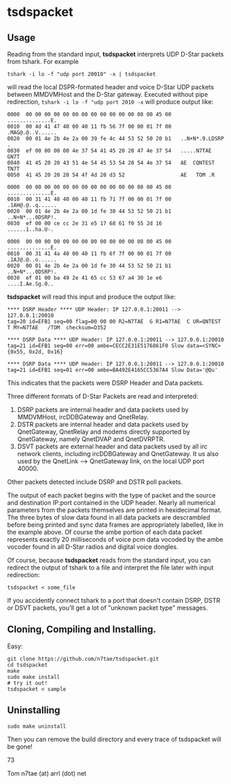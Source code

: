 # tsdspacket

## Usage

Reading from the standard input, **tsdspacket** interprets UDP D-Star packets from tshark. For example

```
tshark -i lo -f "udp port 20010" -x | tsdspacket
```
will read the local DSPR-formated header and voice D-Star UDP packets between MMDVMHost and the D-Star gateway. Executed without pipe redirection, `tshark -i lo -f "udp port 2010 -x` will produce output like:

```
0000  00 00 00 00 00 00 00 00 00 00 00 00 08 00 45 00   ..............E.
0010  00 4d 41 47 40 00 40 11 fb 56 7f 00 00 01 7f 00   .MAG@.@..V......
0020  00 01 4e 2b 4e 2a 00 39 fe 4c 44 53 52 50 20 b1   ..N+N*.9.LDSRP .
0030  ef 00 00 00 00 4e 37 54 41 45 20 20 47 4e 37 54   .....N7TAE  GN7T
0040  41 45 20 20 43 51 4e 54 45 53 54 20 54 4e 37 54   AE  CQNTEST TN7T
0050  41 45 20 20 20 54 4f 4d 20 d3 52                  AE   TOM .R

0000  00 00 00 00 00 00 00 00 00 00 00 00 08 00 45 00   ..............E.
0010  00 31 41 48 40 00 40 11 fb 71 7f 00 00 01 7f 00   .1AH@.@..q......
0020  00 01 4e 2b 4e 2a 00 1d fe 30 44 53 52 50 21 b1   ..N+N*...0DSRP!.
0030  ef 00 00 ce cc 2e 31 e5 17 68 61 f0 55 2d 16      ......1..ha.U-.

0000  00 00 00 00 00 00 00 00 00 00 00 00 08 00 45 00   ..............E.
0010  00 31 41 4a 40 00 40 11 fb 6f 7f 00 00 01 7f 00   .1AJ@.@..o......
0020  00 01 4e 2b 4e 2a 00 1d fe 30 44 53 52 50 21 b1   ..N+N*...0DSRP!.
0030  ef 01 00 ba 49 2e 41 65 cc 53 67 a4 30 1e e6      ....I.Ae.Sg.0..
```

**tsdspacket** will read this input and produce the output like:

```
**** DSRP Header **** UDP Header: IP 127.0.0.1:20011 --> 127.0.0.1:20010
tag=20 id=EFB1 seq=00 flag=00 00 00 R2=N7TAE  G R1=N7TAE  C UR=QNTEST T MY=N7TAE   /TOM  checksum=D352

**** DSRP Data **** UDP Header: IP 127.0.0.1:20011 --> 127.0.0.1:20010
tag=21 id=EFB1 seq=00 err=00 ambe=CECC2E31E5176861F0 Slow data=<SYNC> {0x55, 0x2d, 0x16}

**** DSRP Data **** UDP Header: IP 127.0.0.1:20011 --> 127.0.0.1:20010
tag=21 id=EFB1 seq=01 err=00 ambe=BA492E4165CC5367A4 Slow Data='@Qu'
```

This indicates that the packets were DSRP Header and Data packets.

Three different formats of D-Star Packets are read and interpreted:
1. DSRP packets are internal header and data packets used by MMDVMHost, ircDDBGateway and QnetRelay.
2. DSTR packets are internal header and data packets used by QnetGateway, QnetRelay and modems directly supported by QnetGateway, namely QnetDVAP and QnetDVRPTR.
3. DSVT packets are external header and data packets used by all irc network clients, including ircDDBGateway and QnetGateway. It us also used by the QnetLink --> QnetGateway link, on the local UDP port 40000.

Other packets detected include DSRP and DSTR poll packets.

The output of each packet begins with the type of packet and the source and destination IP:port contained in the UDP header. Nearly all numerical parameters from the packets themselves are printed in hexidecimal format. The three bytes of slow data found in all data packets are descrambled before being printed and sync data frames are appropriately labelled, like in the example above. Of course the ambe portion of each data packet represents exactly 20 milliseconds of voice pcm data vocoded by the ambe vocoder found in all D-Star radios and digital voice dongles.

Of course, because **tsdspacket** reads from the standard input, you can redirect the output of tshark to a file and interpret the file later with input redirection:

```
tsdspacket < some_file
```

If you accidently connect tshark to a port that doesn't contain DSRP, DSTR or DSVT packets, you'll get a lot of "unknown packet type" messages.

## Cloning, Compiling and Installing.

Easy:

```
git clone https://github.com/n7tae/tsdspacket.git
cd tsdspacket
make
sudo make install
# try it out!
tsdspacket < sample
```

## Uninstalling

```
sudo make uninstall
```
Then you can remove the build directory and every trace of tsdspacket will be gone!

73

Tom n7tae (at) arrl (dot) net
